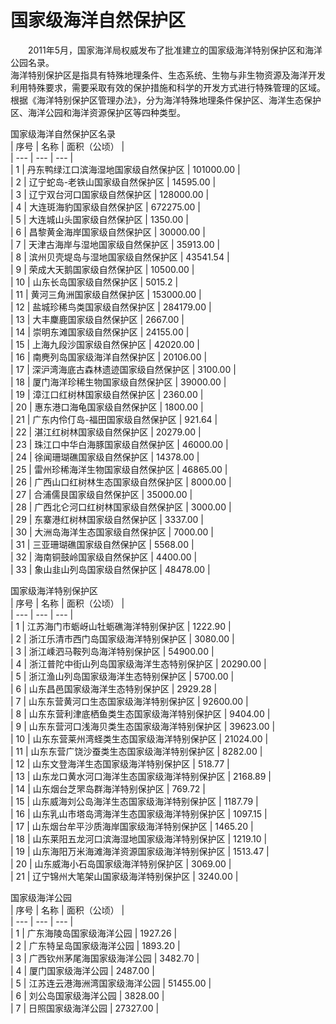 # 国家级海洋自然保护区  

&emsp;&emsp;2011年5月，国家海洋局权威发布了批准建立的国家级海洋特别保护区和海洋公园名录。  
海洋特别保护区是指具有特殊地理条件、生态系统、生物与非生物资源及海洋开发利用特殊要求，需要采取有效的保护措施和科学的开发方式进行特殊管理的区域。根据《海洋特别保护区管理办法》，分为海洋特殊地理条件保护区、海洋生态保护区、海洋公园和海洋资源保护区等四种类型。  

国家级海洋自然保护区名录  
| 序号 | 名称 | 面积（公顷） |  
| --- | --- | --- |  
| 1 | 丹东鸭绿江口滨海湿地国家级自然保护区 | 101000.00 |  
| 2 | 辽宁蛇岛\-老铁山国家级自然保护区 | 14595.00 |  
| 3 | 辽宁双台河口国家级自然保护区 | 128000.00 |  
| 4 | 大连斑海豹国家级自然保护区 | 672275.00 |  
| 5 | 大连城山头国家级自然保护区 | 1350.00 |  
| 6 | 昌黎黄金海岸国家级自然保护区 | 30000.00 |  
| 7 | 天津古海岸与湿地国家级自然保护区 | 35913.00 |  
| 8 | 滨州贝壳堤岛与湿地国家级自然保护区 | 43541.54 |  
| 9 | 荣成大天鹅国家级自然保护区 | 10500.00 |  
| 10 | 山东长岛国家级自然保护区 | 5015.2 |  
| 11 | 黄河三角洲国家级自然保护区 | 153000.00 |  
| 12 | 盐城珍稀鸟类国家级自然保护区 | 284179.00 |  
| 13 | 大丰麇鹿国家级自然保护区 | 2667.00 |  
| 14 | 崇明东滩国家级自然保护区 | 24155.00 |  
| 15 | 上海九段沙国家级自然保护区 | 42020.00 |  
| 16 | 南麂列岛国家级海洋自然保护区 | 20106.00 |  
| 17 | 深沪湾海底古森林遗迹国家级自然保护区 | 3100.00 |  
| 18 | 厦门海洋珍稀生物国家级自然保护区 | 39000.00 |  
| 19 | 漳江口红树林国家级自然保护区 | 2360.00 |  
| 20 | 惠东港口海龟国家级自然保护区 | 1800.00 |  
| 21 | 广东内伶仃岛\-福田国家级自然保护区 | 921.64 |  
| 22 | 湛江红树林国家级自然保护区 | 20279.00 |  
| 23 | 珠江口中华白海豚国家级自然保护区 | 46000.00 |  
| 24 | 徐闻珊瑚礁国家级自然保护区 | 14378.00 |  
| 25 | 雷州珍稀海洋生物国家级自然保护区 | 46865.00 |  
| 26 | 广西山口红树林生态国家级自然保护区 | 8000.00 |  
| 27 | 合浦儒艮国家级自然保护区 | 35000.00 |  
| 28 | 广西北仑河口红树林国家级自然保护区 | 3000.00 |  
| 29 | 东寨港红树林国家级自然保护区 | 3337.00 |  
| 30 | 大洲岛海洋生态国家级自然保护区 | 7000.00 |  
| 31 | 三亚珊瑚礁国家级自然保护区 | 5568.00 |  
| 32 | 海南铜鼓岭国家级自然保护区 | 4400.00 |  
| 33 | 象山韭山列岛国家级自然保护区 | 48478.00 |  

国家级海洋特别保护区  
| 序号 | 名称 | 面积（公顷） |  
| --- | --- | --- |  
| 1 | 江苏海门市蛎岈山牡蛎礁海洋特别保护区 | 1222.90 |  
| 2 | 浙江乐清市西门岛国家级海洋特别保护区 | 3080.00 |  
| 3 | 浙江嵊泗马鞍列岛海洋特别保护区 | 54900.00 |  
| 4 | 浙江普陀中街山列岛国家级海洋生态特别保护区 | 20290.00 |  
| 5 | 浙江渔山列岛国家级海洋生态特别保护区 | 5700.00 |  
| 6 | 山东昌邑国家级海洋生态特别保护区 | 2929.28 |  
| 7 | 山东东营黄河口生态国家级海洋特别保护区 | 92600.00 |  
| 8 | 山东东营利津底栖鱼类生态国家级海洋特别保护区 | 9404.00 |  
| 9 | 山东东营河口浅海贝类生态国家级海洋特别保护区 | 39623.00 |  
| 10 | 山东东营莱州湾蛏类生态国家级海洋特别保护区 | 21024.00 |  
| 11 | 山东东营广饶沙蚕类生态国家级海洋特别保护区 | 8282.00 |  
| 12 | 山东文登海洋生态国家级海洋特别保护区 | 518.77 |  
| 13 | 山东龙口黄水河口海洋生态国家级海洋特别保护区 | 2168.89 |  
| 14 | 山东烟台芝罘岛群海洋特别保护区 | 769.72 |  
| 15 | 山东威海刘公岛海洋生态国家级海洋特别保护区 | 1187.79 |  
| 16 | 山东乳山市塔岛湾海洋生态国家级海洋特别保护区 | 1097.15 |  
| 17 | 山东烟台牟平沙质海岸国家级海洋特别保护区 | 1465.20 |  
| 18 | 山东莱阳五龙河口滨海湿地国家级海洋特别保护区 | 1219.10 |  
| 19 | 山东海阳万米海滩海洋资源国家级海洋特别保护区 | 1513.47 |  
| 20 | 山东威海小石岛国家级海洋特别保护区 | 3069.00 |  
| 21 | 辽宁锦州大笔架山国家级海洋特别保护区 | 3240.00 |  

国家级海洋公园  
| 序号 | 名称 | 面积（公顷） |  
| --- | --- | --- |  
| 1 | 广东海陵岛国家级海洋公园 | 1927.26 |  
| 2 | 广东特呈岛国家级海洋公园 | 1893.20 |  
| 3 | 广西钦州茅尾海国家级海洋公园 | 3482.70 |  
| 4 | 厦门国家级海洋公园 | 2487.00 |  
| 5 | 江苏连云港海洲湾国家级海洋公园 | 51455.00 |  
| 6 | 刘公岛国家级海洋公园 | 3828.00 |  
| 7 | 日照国家级海洋公园 | 27327.00 |  